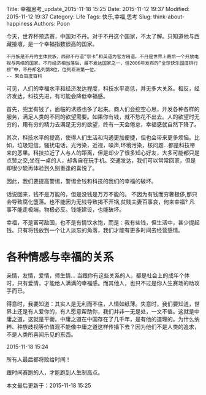 Title: 幸福思考_update_2015-11-18 15:25
Date: 2015-11-12 19:37
Modified: 2015-11-12 19:37
Category: Life
Tags: 快乐,幸福,思考
Slug: think-about-happiness
Authors: Poon

<!-- ^ -->


今天，世界杯预选赛，中国对不丹。对于不丹这个国家，不太了解。只知道他与西藏接壤，是一个幸福指数很高的国家。

    不丹族是不丹的主体民族，西部不丹语“宗卡”和英语为官方用语。不丹是世界上最后一个开放电视与网络的国家。不丹经济相当落后，最不发达国家之一，但2006年发布的“全球快乐国度排行榜”中，不丹却名列第8位，位列亚洲第一位。
    -- 来自百度百科

可见，人们的幸福水平和经济发达程度，科技水平高低，并无多大关系。相反，经济发达，科技先进，有可能会降低幸福感。

<!-- $ -->

首先，兜里有钱了，面临的诱惑也多了起来。商人们会挖空心思，开发各种各样的服务，满足人类的不同的欲望需要。如果你有钱，就不愁花不出去。人的欲望时无穷的，用有穷的精力去满足无穷的欲望，终有一天会倦怠，幸福感就自然下降了。

其次，科技水平的提高，使得人们生活和沟通更加便捷，但也会带来更多烦恼。比如，垃圾短信，骚扰电话，光污染，近视，噪声,环境污染，核问题...都是科技带来的恶果。科技拉近了人与人的距离，但是却少了很多知心好友，大多可能都只是点赞之交,坐在一桌的人，却各自在玩手机。交通发达，我们可以常常回家，但是却很少能再体验到久别重逢的喜悦了。

因此，我们要提高警惕，警惕金钱和科技的我们的幸福的破坏。

话说回来，钱不是万能的，但是没钱是万万不能的。 不因为有钱而穷奢极侈,那只会导致腐化堕落。也不能因为无钱导致揭不开锅,贫贱夫妻百事哀，何来幸福? 凡事不能走极端，物极必反。钱能建设，也能破坏。

幸福，不是富可敌国，也不是有情饮水饱，而是：我有些钱，但生活中，甚少提起钱。只有将钱放到一个让人淡忘的角落，我们才能有更多时间去经营感情。

# 各种情感与幸福的关系

亲情，友情，爱情，师生情... 当跟你有这些关系的人，都是社会上的成年个体时，只有爱情，才能给人满满的幸福感。而其他人，也只不过是你人生赛场的助攻手而已。

得意时，我要知道：其实人是无利而不往，人情如纸薄。失意时，我们要知道，世界上还是有人爱你的，有人愿意帮助你，我们并非一无是处，一文不值。这就是中庸之道，这就是平衡。中庸之道在中国存在了几千年，是有他的道理的。为什么纳粹、种族歧视等价值观不能像中庸之道这样传播下去？因为他们不是人类的追求，不是人类所喜闻乐见的东西。

2015-11-18 15:24 

所有人最后都将败给时间！

跟时间赛跑的人，才能跑到人生制高点。


本文最后更新于：2015-11-18 15:25
